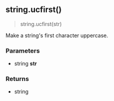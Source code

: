 
## string.ucfirst()

> string.ucfirst(str)

Make a string's first character uppercase.


### Parameters

-   string **str**

### Returns

-   string
